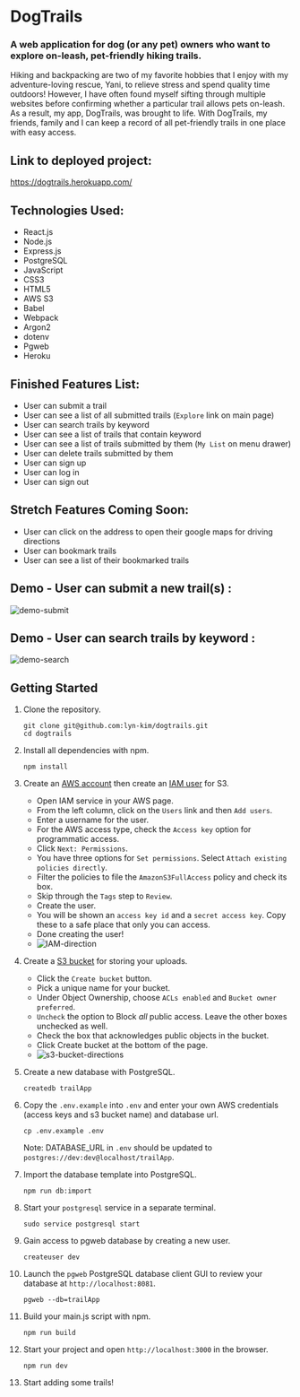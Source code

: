 # DogTrails

### A web application for dog (or any pet) owners who want to explore on-leash, pet-friendly hiking trails.

Hiking and backpacking are two of my favorite hobbies that I enjoy with my adventure-loving rescue, Yani, to relieve stress and spend quality time outdoors! However, I have often found myself sifting through multiple websites before confirming whether a particular trail allows pets on-leash. As a result, my app, DogTrails, was brought to life. With DogTrails, my friends, family and I can keep a record of all pet-friendly trails in one place with easy access.

## Link to deployed project:
https://dogtrails.herokuapp.com/


## Technologies Used:
* React.js
* Node.js
* Express.js
* PostgreSQL
* JavaScript
* CSS3
* HTML5
* AWS S3
* Babel
* Webpack
* Argon2
* dotenv
* Pgweb
* Heroku


## Finished Features List:
* User can submit a trail
* User can see a list of all submitted trails (`Explore` link on main page)
* User can search trails by keyword
* User can see a list of trails that contain keyword
* User can see a list of trails submitted by them (`My List` on menu drawer)
* User can delete trails submitted by them
* User can sign up
* User can log in
* User can sign out


## Stretch Features Coming Soon:
* User can click on the address to open their google maps for driving directions
* User can bookmark trails
* User can see a list of their bookmarked trails
  
  
## Demo - User can submit a new trail(s) :
![demo-submit](https://user-images.githubusercontent.com/89041368/157511895-c8c1049e-9342-450b-85e3-c214e88179c2.gif)


## Demo - User can search trails by keyword :
![demo-search](https://user-images.githubusercontent.com/89041368/157511921-8d60f343-f3f9-461a-9fe0-7ad2980d9886.gif)


## Getting Started

1. Clone the repository.
    ```shell
    git clone git@github.com:lyn-kim/dogtrails.git
    cd dogtrails
    ```
2. Install all dependencies with npm.
    ```shell
    npm install
    ```
3. Create an [AWS account](https://aws.amazon.com/free/) then create an [IAM user](https://console.aws.amazon.com/iam/home) for S3.
   * Open IAM service in your AWS page.
   * From the left column, click on the `Users` link and then `Add users`.
   * Enter a username for the user.
   * For the AWS access type, check the `Access key` option for programmatic access.
   * Click `Next: Permissions`.
   * You have three options for `Set permissions`. Select `Attach existing policies directly`.
   * Filter the policies to file the `AmazonS3FullAccess` policy and check its box.
   * Skip through the `Tags` step to `Review`.
   * Create the user.
   * You will be shown an `access key id` and a `secret access key`. Copy these to a safe place that only you can access.
   * Done creating the user!
   * ![IAM-direction](https://user-images.githubusercontent.com/89041368/158915105-51276f93-4d93-453f-b8db-54ef0ef9cac4.png)

4. Create a [S3 bucket](https://console.aws.amazon.com/s3/home) for storing your uploads.
   * Click the `Create bucket` button.
   * Pick a unique name for your bucket.
   * Under Object Ownership, choose `ACLs enabled` and `Bucket owner preferred`.
   * `Uncheck` the option to Block *all* public access. Leave the other boxes unchecked as well.
   * Check the box that acknowledges public objects in the bucket.
   * Click Create bucket at the bottom of the page.
   * ![s3-bucket-directions](https://user-images.githubusercontent.com/89041368/158914286-e232ccbb-32d6-4e15-89c8-fd4d5dcdb454.JPG)

5. Create a new database with PostgreSQL.
    ```shell
    createdb trailApp
    ```
6. Copy the `.env.example` into `.env` and enter your own AWS credentials (access keys and s3 bucket name) and database url.
    ```shell
    cp .env.example .env
    ```
    Note: DATABASE_URL in `.env` should be updated to `postgres://dev:dev@localhost/trailApp`.
    
7. Import the database template into PostgreSQL.
    ```shell
    npm run db:import
    ```
8. Start your `postgresql` service in a separate terminal.
    ```shell
    sudo service postgresql start
    ```
9. Gain access to pgweb database by creating a new user.
    ```shell
    createuser dev
    ```
10. Launch the `pgweb` PostgreSQL database client GUI to review your database at `http://localhost:8081`.
    ```shell
    pgweb --db=trailApp
    ```
11. Build your main.js script with npm.
    ```shell
    npm run build
    ```
12. Start your project and open `http://localhost:3000` in the browser.
    ```shell
    npm run dev
    ```
13. Start adding some trails!
